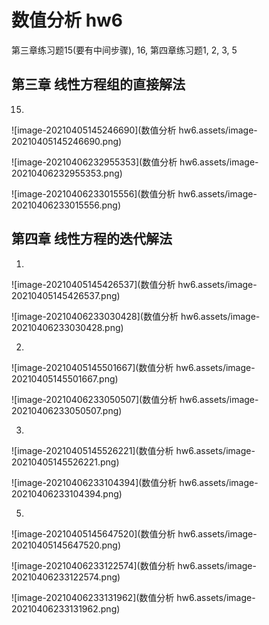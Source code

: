 # 数值分析 hw6

第三章练习题15(要有中间步骤), 16, 第四章练习题1, 2, 3, 5

## 第三章 线性方程组的直接解法

15.

![image-20210405145246690](数值分析 hw6.assets/image-20210405145246690.png)

![image-20210406232955353](数值分析 hw6.assets/image-20210406232955353.png)

![image-20210406233015556](数值分析 hw6.assets/image-20210406233015556.png)

## 第四章 线性方程的迭代解法

1.

![image-20210405145426537](数值分析 hw6.assets/image-20210405145426537.png)

![image-20210406233030428](数值分析 hw6.assets/image-20210406233030428.png)

2.

![image-20210405145501667](数值分析 hw6.assets/image-20210405145501667.png)

![image-20210406233050507](数值分析 hw6.assets/image-20210406233050507.png)

3.

![image-20210405145526221](数值分析 hw6.assets/image-20210405145526221.png)

![image-20210406233104394](数值分析 hw6.assets/image-20210406233104394.png)

5.

![image-20210405145647520](数值分析 hw6.assets/image-20210405145647520.png)

![image-20210406233122574](数值分析 hw6.assets/image-20210406233122574.png)

![image-20210406233131962](数值分析 hw6.assets/image-20210406233131962.png)
